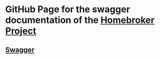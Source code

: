 # GitHub Page for the swagger documentation of the [Homebroker Project](https://github.com/leialemon/Ada-Homebroker)
## [Swagger](https://leialemon.github.io/Homebroker-ADA-B3-Swagger/)
